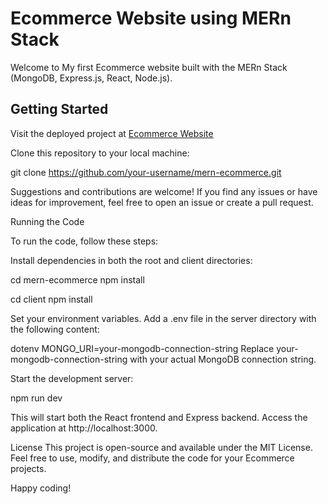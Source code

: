 # Ecommerce Website using MERn Stack

Welcome to My first Ecommerce website built with the MERn Stack (MongoDB, Express.js, React, Node.js).

## Getting Started

Visit the deployed project at [Ecommerce Website]((https://complete-ecom.onrender.com/))

Clone this repository to your local machine:

git clone https://github.com/your-username/mern-ecommerce.git


Suggestions and contributions are welcome! If you find any issues or have ideas for improvement, feel free to open an issue or create a pull request.

Running the Code

To run the code, follow these steps:

Install dependencies in both the root and client directories:



cd mern-ecommerce
npm install

cd client
npm install

Set your environment variables. Add a .env file in the server directory with the following content:

dotenv
MONGO_URI=your-mongodb-connection-string
Replace your-mongodb-connection-string with your actual MongoDB connection string.

Start the development server:

npm run dev

This will start both the React frontend and Express backend. Access the application at http://localhost:3000.

License
This project is open-source and available under the MIT License. Feel free to use, modify, and distribute the code for your Ecommerce projects.

Happy coding!
